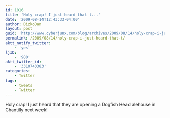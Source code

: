 ```yaml
---
id: 1016
title: 'Holy crap! I just heard that t...'
date: '2009-08-14T12:43:33-04:00'
author: DizkoDan
layout: post
guid: 'http://www.cyberjunx.com/blog/archives/2009/08/14/holy-crap-i-just-heard-that-t/'
permalink: /2009/08/14/holy-crap-i-just-heard-that-t/
aktt_notify_twitter:
    - 'yes'
ljID:
    - '980'
aktt_twitter_id:
    - '3310743383'
categories:
    - Twitter
tags:
    - tweets
    - Twitter
---
```


Holy crap! I just heard that they are opening a Dogfish Head alehouse in Chantilly next week!
